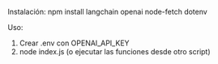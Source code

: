 Instalación:
npm install langchain openai node-fetch dotenv

Uso:
1) Crear .env con OPENAI_API_KEY
2) node index.js (o ejecutar las funciones desde otro script)